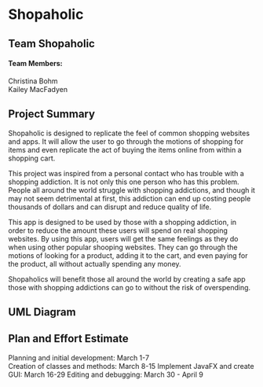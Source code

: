 # Shopaholic
## Team Shopaholic
#### Team Members:
Christina Bohm  
Kailey MacFadyen
## Project Summary
Shopaholic is designed to replicate the feel of common shopping websites and apps. 
It will allow the user to go through the motions of shopping for items and even replicate the act of buying the items online from within a shopping cart.  

This project was inspired from a personal contact who has trouble with a shopping addiction. It is not only this one person who has this problem. People all around the world struggle with shopping addictions, and though it may not seem detrimental at first, this addiction can end up costing people thousands of dollars and can disrupt and reduce quality of life.  

This app is designed to be used by those with a shopping addiction, in order to reduce the amount these users will spend on real shopping websites.
By using this app, users will get the same feelings as they do when using other popular shooping websites. They can go through the motions of looking for a product, adding it to the cart, and even paying for the product, all without actually spending any money.

Shopaholics will benefit those all around the world by creating a safe app those with shopping addictions can go to without the risk of overspending.
## UML Diagram
## Plan and Effort Estimate
Planning and initial development: March 1-7  
Creation of classes and methods: March 8-15
Implement JavaFX and create GUI: March 16-29
Editing and debugging: March 30 - April 9
